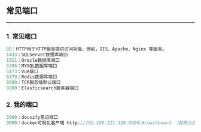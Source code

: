 ## 常见端口
---
### 1. 常见端口
```java
80：HTTP用于HTTP服务提供访问功能，例如，IIS、Apache、Nginx 等服务。
1433：SQLServer数据库端口
1521：Oracle数据库端口
3306：MYSQL数据库端口
5173：Vue端口
6379：Redis数据库端口
8080：TCP服务端默认端口
9200：Elasticsearch服务器端口
```

### 2. 我的端口
```java
3000：docsify笔记端口
9000：docker可视化客户端 http://192.168.121.120:9000/#/dashboard （替换为自己的ip地址）

```
